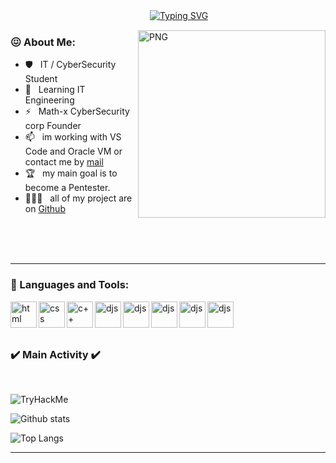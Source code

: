 ㅤㅤㅤㅤㅤㅤㅤㅤㅤㅤㅤㅤㅤㅤㅤㅤㅤ
[![Typing SVG](https://readme-typing-svg.herokuapp.com?font=Fira+code&pause=1000&color=800CF7&width=435&lines=Hi+im+Math-x+Cybersecurity)](https://git.io/typing-svg)

<img align="right" alt="PNG" src="https://cdn.discordapp.com/attachments/416885013175336962/1011308891717513276/3000.png" width="300px"/>



### 😖 About Me:


- 🛡️ &nbsp; IT / CyberSecurity Student
- 🌱 &nbsp; Learning IT Engineering 
- ⚡ &nbsp; Math-x CyberSecurity corp Founder
- 📫 &nbsp; im working with VS Code and Oracle VM or contact me by [mail](mailto:mrtamarelle@gmail.com?subject=[Contact])
- 🏆 &nbsp; my main goal is to become a Pentester.
- 👨🏻‍💻 &nbsp; all of my project are on [Github](https://github.com/Math-x-io?tab=repositories)



<br>
<br>
<br>

<hr>

### 🔨 Languages and Tools:

<a href="https://nodejs.org" target="_blank"><img align="left" alt="html" height ="42px" src="https://cdn.discordapp.com/attachments/416885013175336962/1011335544371949679/unknown.png"></a> 

<a href="https://nodejs.org" target="_blank"><img align="left" alt="css" height ="42px" src="https://cdn.discordapp.com/attachments/416885013175336962/1011335717877731338/unknown.png"></a> 
 
<a href="https://nodejs.org" target="_blank"><img align="left" alt="c++" height ="42px" src="https://cdn.discordapp.com/attachments/416885013175336962/1011321182764662834/kisspng-the-c-programming-language-computer-icons-comput-programming-5acadc2e16ef78.280689641523244078094.png"></a> 
      
<a href="https://nodejs.org" target="_blank"><img align="left" alt="djs" height ="42px" src="https://cdn.discordapp.com/attachments/852902611824410634/915243410414272572/PikPng.com_python-logo-png_2301371.png"></a>


<a href="https://nodejs.org" target="_blank"><img align="left" alt="djs" height ="42px" src="https://cdn.discordapp.com/attachments/852902611824410634/915241693748547604/unknown.png"></a>


<a href="https://nodejs.org" target="_blank"><img align="left" alt="djs" height ="42px" src="https://cdn.discordapp.com/attachments/416885013175336962/1011318156133937254/unknown.png"></a>

<a href="https://nodejs.org" target="_blank"><img align="left" alt="djs" height ="42px" src="https://cdn.discordapp.com/attachments/416885013175336962/1011321617995006063/unknown.png"></a>

<a href="https://nodejs.org" target="_blank"><img align="left" alt="djs" height ="42px" src="https://cdn.discordapp.com/attachments/416885013175336962/1011317899476095067/unknown.png"></a>




<br><br><br>
### ✔️ Main Activity ✔️
<br>
<p align=center>
  <div align=center>
   </div>
</p>

<img src="https://tryhackme-badges.s3.amazonaws.com/0nizuk4.png" alt="TryHackMe"> 

![Github stats](https://github-readme-stats.vercel.app/api?username=Math-x-io&count_private=true&theme=tokyonight&show_icons=true)

![Top Langs](https://github-readme-stats.vercel.app/api/top-langs/?username=Math-x-io&layout=compact&theme=tokyonight)

<hr> 
